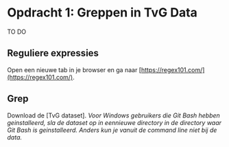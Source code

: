 # Opdracht 1: Greppen in TvG Data

TO DO

## Reguliere expressies

Open een nieuwe tab in je browser en ga naar [https://regex101.com/](https://regex101.com/).


## Grep

Download de [TvG dataset]. *Voor Windows gebruikers die Git Bash hebben geinstalleerd, sla de dataset op in eennieuwe directory in de directory waar Git Bash is geinstalleerd. Anders kun je vanuit de command line niet bij de data.*

